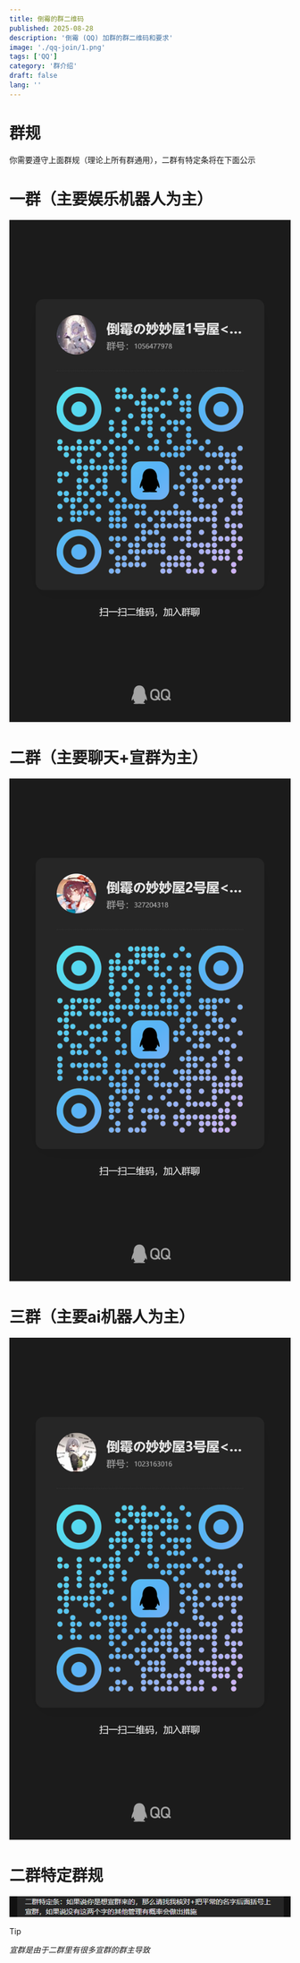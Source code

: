```yaml
---
title: 倒霉的群二维码
published: 2025-08-28
description: '倒霉 (QQ) 加群的群二维码和要求'
image: './qq-join/1.png'
tags: ['QQ']
category: '群介绍'
draft: false 
lang: ''
---
```


# 群规

你需要遵守上面群规（理论上所有群通用），二群有特定条将在下面公示

# 一群（主要娱乐机器人为主）
![](./qq-join/yiqun.png)

# 二群（主要聊天+宣群为主）
![](./qq-join/erqun.png)

# 三群（主要ai机器人为主）
![](./qq-join/sanqun.png)

# 二群特定群规
![](./qq-join/teding.png)

> [!TIP]
> *宣群是由于二群里有很多宣群的群主导致*
